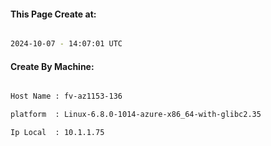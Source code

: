 
   
#### This Page Create at:

```bash

2024-10-07 - 14:07:01 UTC

```

#### Create By Machine:

```bash

Host Name : fv-az1153-136

platform  : Linux-6.8.0-1014-azure-x86_64-with-glibc2.35

Ip Local  : 10.1.1.75

```

